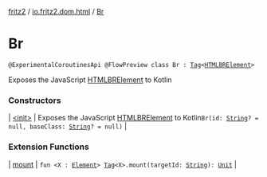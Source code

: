 [fritz2](../../index.md) / [io.fritz2.dom.html](../index.md) / [Br](./index.md)

# Br

`@ExperimentalCoroutinesApi @FlowPreview class Br : `[`Tag`](../../io.fritz2.dom/-tag/index.md)`<`[`HTMLBRElement`](https://kotlinlang.org/api/latest/jvm/stdlib/org.w3c.dom/-h-t-m-l-b-r-element/index.html)`>`

Exposes the JavaScript [HTMLBRElement](https://developer.mozilla.org/en/docs/Web/API/HTMLBRElement) to Kotlin

### Constructors

| [&lt;init&gt;](-init-.md) | Exposes the JavaScript [HTMLBRElement](https://developer.mozilla.org/en/docs/Web/API/HTMLBRElement) to Kotlin`Br(id: `[`String`](https://kotlinlang.org/api/latest/jvm/stdlib/kotlin/-string/index.html)`? = null, baseClass: `[`String`](https://kotlinlang.org/api/latest/jvm/stdlib/kotlin/-string/index.html)`? = null)` |

### Extension Functions

| [mount](../../io.fritz2.dom/mount.md) | `fun <X : `[`Element`](https://kotlinlang.org/api/latest/jvm/stdlib/org.w3c.dom/-element/index.html)`> `[`Tag`](../../io.fritz2.dom/-tag/index.md)`<X>.mount(targetId: `[`String`](https://kotlinlang.org/api/latest/jvm/stdlib/kotlin/-string/index.html)`): `[`Unit`](https://kotlinlang.org/api/latest/jvm/stdlib/kotlin/-unit/index.html) |

